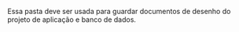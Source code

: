 
Essa pasta deve ser usada para guardar documentos de desenho do projeto de aplicação e banco de dados.  
